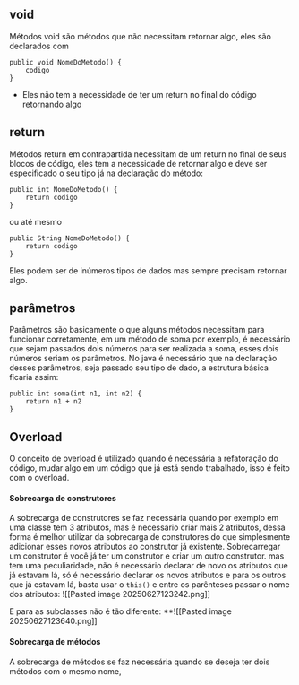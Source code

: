 ## void
Métodos void são métodos que não necessitam retornar algo, eles são declarados com 
```
public void NomeDoMetodo() {
	codigo
}
```
- Eles não tem a necessidade de ter um return no final do código retornando algo

## return
Métodos return em contrapartida necessitam de um return no final de seus blocos de código, eles tem a necessidade de retornar algo e deve ser especificado o seu tipo já na declaração do método:
```
public int NomeDoMetodo() {
	return codigo
}
```

ou até mesmo

```
public String NomeDoMetodo() {
	return codigo
}
```

Eles podem ser de inúmeros tipos de dados mas sempre precisam retornar algo.


## parâmetros
Parâmetros são basicamente o que alguns métodos necessitam para funcionar corretamente, em um método de soma por exemplo, é necessário que sejam passados dois números para ser realizada a soma, esses dois números seriam os parâmetros.
No java é necessário que na declaração desses parâmetros, seja passado seu tipo de dado, a estrutura básica ficaria assim:
```
public int soma(int n1, int n2) {
	return n1 + n2
}
```


## Overload
O conceito de overload é utilizado quando é necessária a refatoração do código,  mudar algo em um código que já está sendo trabalhado, isso é feito com o overload.

#### Sobrecarga de construtores
A sobrecarga de construtores se faz necessária quando por exemplo em uma classe tem 3 atributos, mas é necessário criar mais 2 atributos, dessa forma é melhor utilizar da sobrecarga de construtores do que simplesmente adicionar esses novos atributos ao construtor já existente.
Sobrecarregar um construtor é você já ter um construtor e criar um outro construtor. mas tem uma peculiaridade, não é necessário declarar de novo os atributos que já estavam lá, só é necessário declarar os novos atributos e para os outros que já estavam lá, basta usar o `this()` e entre os parênteses passar o nome dos atributos:
![[Pasted image 20250627123242.png]]

E para as subclasses não é tão diferente:
**![[Pasted image 20250627123640.png]]


#### Sobrecarga de métodos
A sobrecarga de métodos se faz necessária quando se deseja ter dois métodos com o mesmo nome, 